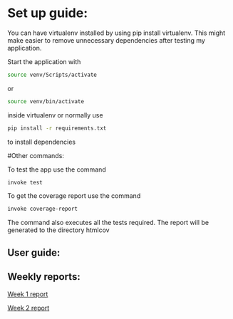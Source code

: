 # Set up guide:

You can have virtualenv installed by using pip install virtualenv. This might make easier to remove unnecessary
dependencies after testing my application.

Start the application with 
```bash
source venv/Scripts/activate
```
or
```bash
source venv/bin/activate
```

inside virtualenv or normally use 
```bash
pip install -r requirements.txt
```
to install dependencies


#Other commands:

To test the app use the command 
```bash
invoke test
```

To get the coverage report use the command
```bash
invoke coverage-report
```
The command also executes all the tests required. The report will be generated to the directory htmlcov 


## User guide:
[](documentation/User%20guide.md)


## Weekly reports:
[Week 1 report](documentation/week%201%20report.md)

[Week 2 report](documentation/week%202%20report.md)